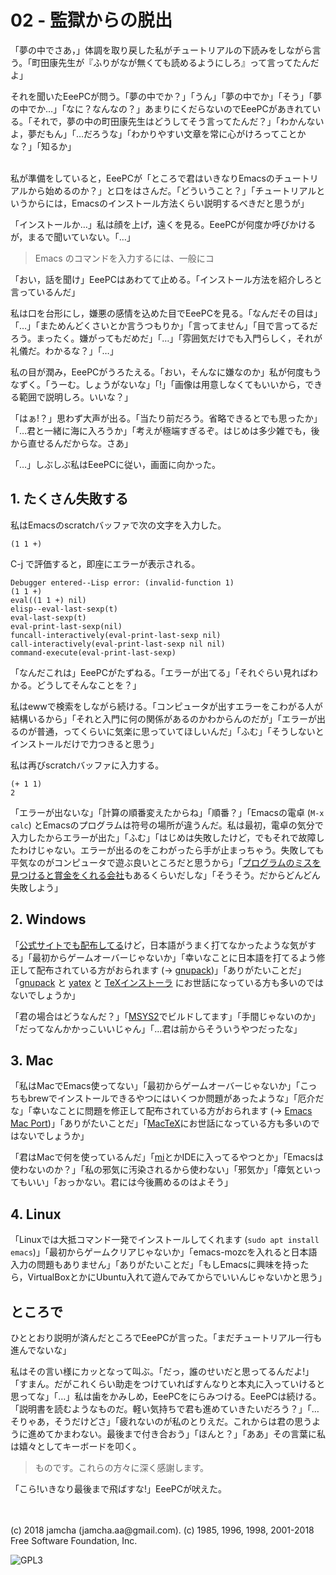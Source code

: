 

# 02 - 監獄からの脱出

「夢の中でさあ，」体調を取り戻した私がチュートリアルの下読みをしながら言う。「町田康先生が『ふりがなが無くても読めるようにしろ』って言ってたんだよ」  

それを聞いたEeePCが問う。「夢の中でか？」「うん」「夢の中でか」「そう」「夢の中でか…」「なに？なんなの？」あまりにくだらないのでEeePCがあきれている。「それで，夢の中の町田康先生はどうしてそう言ってたんだ？」「わかんないよ，夢だもん」「…だろうな」「わかりやすい文章を常に心がけろってことかな？」「知るか」  

<br>  
私が準備をしていると，EeePCが「ところで君はいきなりEmacsのチュートリアルから始めるのか？」と口をはさんだ。「どういうこと？」「チュートリアルというからには，Emacsのインストール方法くらい説明するべきだと思うが」  

「インストールか…」私は顔を上げ，遠くを見る。EeePCが何度か呼びかけるが，まるで聞いていない。「…」  

> Emacs のコマンドを入力するには、一般にコ  

「おい，話を聞け」EeePCはあわてて止める。「インストール方法を紹介しろと言っているんだ」  

私は口を台形にし，嫌悪の感情を込めた目でEeePCを見る。「なんだその目は」「…」「まためんどくさいとか言うつもりか」「言ってません」「目で言ってるだろう。まったく。嫌がってもだめだ」「…」「雰囲気だけでも入門らしく，それが礼儀だ。わかるな？」「…」  

私の目が潤み，EeePCがうろたえる。「おい，そんなに嫌なのか」私が何度もうなずく。「うーむ。しょうがないな」「!」「画像は用意しなくてもいいから，できる範囲で説明しろ。いいな？」  

「はぁ!？」思わず大声が出る。「当たり前だろう。省略できるとでも思ったか」「…君と一緒に海に入ろうか」「考えが極端すぎるぞ。はじめは多少雑でも，後から直せるんだからな。さあ」  

「…」しぶしぶ私はEeePCに従い，画面に向かった。  


## 1. たくさん失敗する

私はEmacsのscratchバッファで次の文字を入力した。  

    (1 1 +)

C-j で評価すると，即座にエラーが表示される。  

    Debugger entered--Lisp error: (invalid-function 1)
    (1 1 +)
    eval((1 1 +) nil)
    elisp--eval-last-sexp(t)
    eval-last-sexp(t)
    eval-print-last-sexp(nil)
    funcall-interactively(eval-print-last-sexp nil)
    call-interactively(eval-print-last-sexp nil nil)
    command-execute(eval-print-last-sexp)

「なんだこれは」EeePCがたずねる。「エラーが出てる」「それぐらい見ればわかる。どうしてそんなことを？」  

私はewwで検索をしながら続ける。「コンピュータが出すエラーをこわがる人が結構いるから」「それと入門に何の関係があるのかわからんのだが」「エラーが出るのが普通，ってくらいに気楽に思っていてほしいんだ」「ふむ」「そうしないとインストールだけで力つきると思う」  

私は再びscratchバッファに入力する。  

    (+ 1 1)
    2

「エラーが出ないな」「計算の順番変えたからね」「順番？」「Emacsの電卓 (`M-x calc`) とEmacsのプログラムは符号の場所が違うんだ。私は最初，電卓の気分で入力したからエラーが出た」「ふむ」「はじめは失敗したけど，でもそれで故障したわけじゃない。エラーが出るのをこわがったら手が止まっちゃう。失敗しても平気なのがコンピュータで遊ぶ良いところだと思うから」「[プログラムのミスを見つけると賞金をくれる会社](https://www.google.com/about/appsecurity/play-rewards/)もあるくらいだしな」「そうそう。だからどんどん失敗しよう」  


## 2. Windows

「[公式サイトでも配布してる](https://ftp.gnu.org/gnu/emacs/windows/emacs-26/)けど，日本語がうまく打てなかったような気がする」「最初からゲームオーバーじゃないか」「幸いなことに日本語を打てるよう修正して配布されている方がおられます (→ [gnupack](https://ja.osdn.net/projects/gnupack/))」「ありがたいことだ」「[gnupack](https://ja.osdn.net/projects/gnupack/) と [yatex](https://www.yatex.org/) と [TeXインストーラ](https://www.ms.u-tokyo.ac.jp/~abenori/soft/abtexinst.html) にお世話になっている方も多いのではないでしょうか」  

「君の場合はどうなんだ？」「[MSYS2](http://www.msys2.org/)でビルドしてます」「手間じゃないのか」「だってなんかかっこいいじゃん」「…君は前からそういうやつだったな」  


## 3. Mac

「私はMacでEmacs使ってない」「最初からゲームオーバーじゃないか」「こっちもbrewでインストールできるやつにはいくつか問題があったような」「厄介だな」「幸いなことに問題を修正して配布されている方がおられます (→ [Emacs Mac Port](https://github.com/railwaycat/homebrew-emacsmacport))」「ありがたいことだ」「[MacTeX](http://tug.org/mactex/)にお世話になっている方も多いのではないでしょうか」  

「君はMacで何を使っているんだ」「[mi](https://www.mimikaki.net/)とかIDEに入ってるやつとか」「Emacsは使わないのか？」「私の邪気に汚染されるから使わない」「邪気か」「瘴気といってもいい」「おっかない。君には今後薦めるのはよそう」  


## 4. Linux

「Linuxでは大抵コマンド一発でインストールしてくれます (`sudo apt install emacs`)」「最初からゲームクリアじゃないか」「emacs-mozcを入れると日本語入力の問題もありません」「ありがたいことだ」「もしEmacsに興味を持ったら，VirtualBoxとかにUbuntu入れて遊んでみてからでいいんじゃないかと思う」  


## ところで

ひととおり説明が済んだところでEeePCが言った。「まだチュートリアル一行も進んでないな」  

私はその言い様にカッとなって叫ぶ。「だっ，誰のせいだと思ってるんだよ!」「すまん。だがこれくらい助走をつけていればすんなりと本丸に入っていけると思ってな」「…」私は歯をかみしめ，EeePCをにらみつける。EeePCは続ける。「説明書を読むようなものだ。軽い気持ちで君も進めていきたいだろう？」「…そりゃあ，そうだけどさ」「疲れないのが私のとりえだ。これからは君の思うように進めてかまわない。最後まで付き合おう」「ほんと？」「ああ」その言葉に私は嬉々としてキーボードを叩く。  

> ものです。これらの方々に深く感謝します。  

「こら!いきなり最後まで飛ばすな!」EeePCが吠えた。  

<br>  
<br>  
(c) 2018 jamcha (jamcha.aa@gmail.com). (c) 1985, 1996, 1998, 2001-2018 Free Software Foundation, Inc.  

![GPL3](https://www.gnu.org/graphics/gplv3-88x31.png)  

